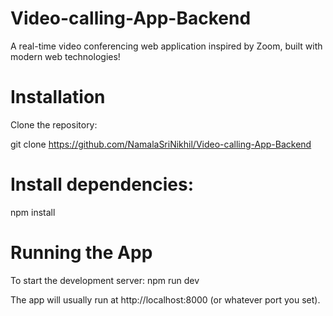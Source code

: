 # Video-calling-App-Backend

A real-time video conferencing web application inspired by Zoom, built with modern web technologies!

# Installation
Clone the repository:

git clone https://github.com/NamalaSriNikhil/Video-calling-App-Backend

# Install dependencies:

npm install

# Running the App
To start the development server:
npm run dev

The app will usually run at http://localhost:8000 (or whatever port you set).
